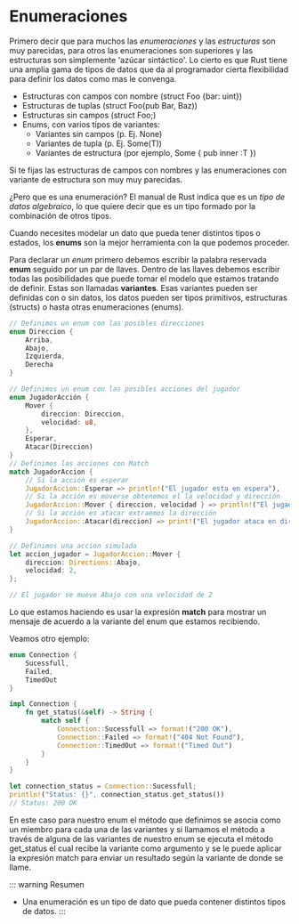 # Enumeraciones

Primero decir que para muchos las *enumeraciones* y las *estructuras* son muy parecidas, para otros las enumeraciones son superiores y las estructuras son simplemente 'azúcar sintáctico'. Lo cierto es que Rust tiene una amplia gama de tipos de datos que da al programador cierta flexibilidad para definir los datos como mas le convenga.

- Estructuras con campos con nombre (struct Foo {bar: uint})
- Estructuras de tuplas (struct Foo(pub Bar, Baz))
- Estructuras sin campos (struct Foo;)
- Enums, con varios tipos de variantes:
    - Variantes sin campos (p. Ej. None)
    - Variantes de tupla (p. Ej. Some(T))
    - Variantes de estructura (por ejemplo, Some { pub inner :T })

Si te fijas las estructuras de campos con nombres y las enumeraciones con variante de estructura son muy muy parecidas. 

¿Pero que es una enumeración? El manual de Rust indica que es un *tipo de datos algebraico*, lo que quiere decir que es un tipo formado por la combinación de otros tipos. 

Cuando necesites modelar un dato que pueda tener distintos tipos o estados, los **enums** son la mejor herramienta con la que podemos proceder.

Para declarar un *enum* primero debemos escribir la palabra reservada **enum** seguido por un par de llaves. Dentro de las llaves debemos escribir todas las posibilidades que puede tomar el modelo que estamos tratando de definir. Estas son llamadas **variantes**. Esas variantes pueden ser definidas con o sin datos, los datos pueden ser tipos primitivos, estructuras (structs) o hasta otras enumeraciones (enums).

```rust
// Definimos un enum con las posibles direcciones
enum Direccion {
    Arriba,
    Abajo,
    Izquierda,
    Derecha
}

// Definimos un enum con las posibles acciones del jugador
enum JugadorAcción {
    Mover {
        direccion: Direccion,
        velocidad: u8,
    }, 
    Esperar, 
    Atacar(Direccion)
}
// Definimos las acciones con Match
match JugadorAccion {
    // Si la acción es esperar
    JugadorAccion::Esperar => println!("El jugador esta en espera"),
    // Si la acción es moverse obtenemos el la velocidad y dirección
    JugadorAccion::Mover { direccion, velocidad } => println!("El jugador se mueve {:?} con una velocidad de {}", direccion, velocidad),
    // Si la acción es atacar extraemos la dirección
    JugadorAccion::Atacar(direccion) => print!("El jugador ataca en dirección {:?}", direccion)
}

// Definimos una acción simulada
let accion_jugador = JugadorAccion::Mover {
    direccion: Directions::Abajo,
    velocidad: 2,
};

// El jugador se mueve Abajo con una velocidad de 2

```
Lo que estamos haciendo es usar la expresión **match** para mostrar un mensaje de acuerdo a la variante del enum que estamos recibiendo.

Veamos otro ejemplo:
```rust
enum Connection {
    Sucessfull,
    Failed, 
    TimedOut
}

impl Connection {
    fn get_status(&self) -> String {
        match self {
            Connection::Sucessfull => format!("200 OK"),
            Connection::Failed => format!("404 Not Found"),
            Connection::TimedOut => format!("Timed Out")
        }
    }
}

let connection_status = Connection::Sucessfull;
println!("Status: {}", connection_status.get_status())
// Status: 200 OK
```

En este caso para nuestro enum el método que definimos se asocia como un miembro para cada una de las variantes y si llamamos el método a través de alguna de las variantes de nuestro enum se ejecuta el método get_status el cual recibe la variante como argumento y se le puede aplicar la expresión match para enviar un resultado según la variante de donde se llame.


::: warning Resumen
- Una enumeración es un tipo de dato que pueda contener distintos tipos de datos.
:::

